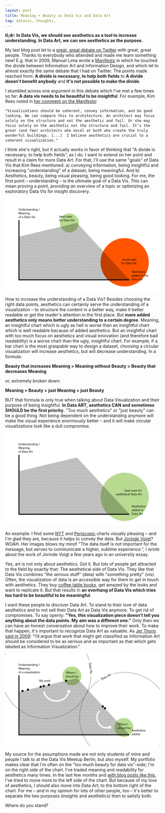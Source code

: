 ```yaml
---
layout: post
title: Meaning + Beauty in Data Vis and Data Art
tag: datavis, thoughts,
---
```


**tl;dr: In Data Vis, we should see aesthetics as a tool to increase understanding. In Data Art, we can see aesthetics as the purpose.**

My last blog post let to a [great, great debate on Twitter](https://twitter.com/lisacrost/status/676518447623348224) with great, great people. Thanks to everybody who attended and made me learn something new! E.g. that in 2009, Manuel Lima wrote a [Manifesto](http://www.visualcomplexity.com/vc/blog/?p=644) in which he touched the divide between Information Art and Information Design, and which let to almost exactly the same debate that I had on Twitter. The points made reached from: **A divide is necessary, to help both fields** to **A divide doesn't benefit anybody** and **It's not possible to make the divide**.

I stumbled across one argument in this debate which I've met a few times so far: **A data vis needs to be beautiful to be insightful**. For example, Kim Rees noted in [her comment on the Manifesto](http://www.visualcomplexity.com/vc/blog/?p=644): 

	"Visualizations should be coherent, convey information, and be good looking. We can compare this to architecture. An architect may focus solely on the structure and not the aesthetic and fail. Or she may focus solely on the aesthetic not the structure and fail. It’s the great (and few) architects who excel at both who create the truly wonderful buildings. [...]  I believe aesthetics are crucial to a coherent visualization."

I think she's right, but it actually works in favor of thinking that "A divide is necessary, to help both fields", as I do. I want to extend on her point and result in a claim for more Data Art. For that, I'll use the same "goals" of Data Vis that Kim Rees mentioned: a) conveying information, being insightful and increasing "understanding" of a dataset, being meaningful. And b) Aesthetics, beauty, being visual pleasing, being good looking. For me, the first point – understanding – is the ultimate goal of a Data Vis. This can mean proving a point, providing an overview of a topic or optimizing an exploratory Data Vis for insight discovery. 

![image](/pic/151220_DataVisDataArt.png)

How to increase the understanding of a Data Vis? Besides choosing the right data points, aesthetics can certainly serve the understanding of a visualization – to structure the content in a better way, make it better readable or get the reader's attention in the first place. But **more added aesthetics only means better understanding to a certain degree**. Meaning, an insightful chart which is ugly as hell is worse than an insightful chart which is well readable because of added aesthetics. But an insightful chart with too much focus on aesthetics and visual innovation (and therefore bad readability) is a worse chart than the ugly, insightful chart. For example, if a bar chart is the most graspable way to design a dataset, choosing a circular visualization will increase aesthetics, but will decrease understanding. In a formula: 

**Beauty that increases Meaning > Meaning without Beauty > Beauty that decreases Meaning**

or, extremely broken down:

**Meaning + Beauty > just Meaning > just Beauty** 



BUT that formula is only true when talking about Data Visualization and their purpose of being insightful. **In Data ART, aesthetics CAN and sometimes SHOULD be the first priority**. "Too much aesthetics" or "just beauty" can be a good thing. Not being dependent on the understanding anymore will make the visual experience enormously better – and it will make circular visualizations look like a dull compromise. 

![image](/pic/151220_DataVisDataArt2.png)

An example: I find some [NYT](www.nytimes.com/interactive/2014/06/05/upshot/how-the-recession-reshaped-the-economy-in-255-charts.html?abt=0002&abg=1) and [Periscopic](http://www.periscopic.com/) charts visually pleasing – and I'm glad they are, because it helps to convey the data. But [Jorinde Voigt](http://jorindevoigt.com/blog/?cat=55)? WOAH. Her images blows my mind! "The data itself is not important for the message, but serves to communicate a higher, sublime experience.", I wrote about the work of Jorinde Voigt a few years ago in an university essay. 

Yes, art is not only about aesthetics. Got it. But lots of people get attracted to the field by exactly that: The aesthetical side of Data Vis. They like that Data Vis combines "the serious stuff" (data) with "something pretty" (vis). Often, the visualization of data is an accessible way for them to get in touch with aesthetics. They buy [coffee table books](http://infosthetics.com/archives/2010/03/data_flow_2_book_review.html), get amazed by the looks and want to replicate it. But that results in **an overhang of Data Vis which tries too hard to be beautiful to be meaningful**.

I want these people to discover Data Art. To stand to their love of data aesthetics and to not sell their Data Art as Data Vis anymore. To get rid of compromises. To say openly: **"Yes, this visualization piece doesn't tell you anything about the data points. My aim was a different one."** Only then we can have an honest conversation about how to improve their work. To make that happen, it's important to recognize Data Art as valuable. As [Jer Thorp said in 2009](http://www.visualcomplexity.com/vc/blog/?p=644): "I’d argue that work that might get classified as Information Art should be considered to be as serious and as important as that which gets labeled as Information Visualization." 

![image](/pic/151220_DataVisDataArt3.png)

My source for the assumptions made are not only students of mine and people I talk to at the Data Vis Meetup Berlin, but also myself. My portfolio makes clear that I'm often on the "too much beauty for data vis"-side; I'm on the right side of the chart. I've traded meaning and readability for aesthetics many times. In the last few months and [with blog posts like this](lisacharlotterost.github.io/2015/06/20/Searching-through-the-years/), I've tried to move more to the left side of the chart. But because of my love of aesthetics, I should also move into Data Art; to the bottom right of the chart. For me – and in my opinion for lots of other people, too – it's better to separate the two purposes (insights and aesthetics) then to satisfy both.

Where do you stand? 

